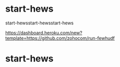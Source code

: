# start-hews
start-hewsstart-hewsstart-hews

<https://dashboard.heroku.com/new?template=https://github.com/zohocom/run-fewhudf>
# start-hews
